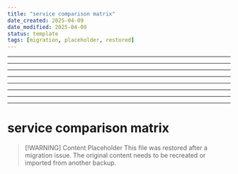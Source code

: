 ```yaml
---
title: "service comparison matrix"
date_created: 2025-04-09
date_modified: 2025-04-09
status: template
tags: [migration, placeholder, restored]
---
```


---

---

---

---

---

---

---

---

# service comparison matrix

> [\!WARNING] Content Placeholder
> This file was restored after a migration issue. The original content needs to be recreated or imported from another backup.

